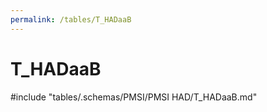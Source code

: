 ```yaml
---
permalink: /tables/T_HADaaB
---
```

# T\_HADaaB
<!-- SPDX-License-Identifier: MPL-2.0 -->

<!-- ATTENTION : Ne pas supprimer ou modifier la ligne ci-dessous -->
#include "tables/.schemas/PMSI/PMSI HAD/T_HADaaB.md"
<!-- ATTENTION : Ne pas supprimer ou modifier la ligne ci-dessus -->
